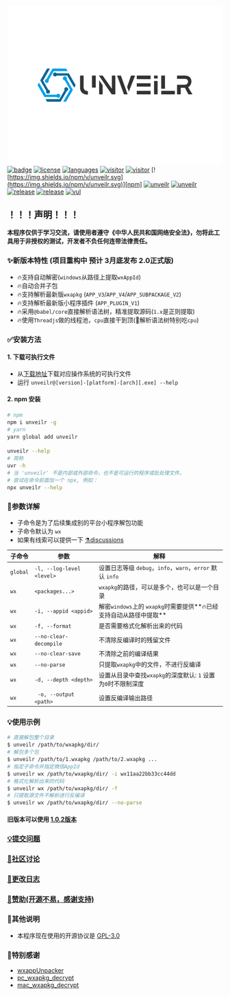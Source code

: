 ![logo](./images/logo.svg)<br>
[![badge](https://img.shields.io/badge/r3x5ur-unveilr-red)][repo]
[![license](https://img.shields.io/github/license/r3x5ur/unveilr?v=2)][repo]
[![languages](https://img.shields.io/github/languages/top/r3x5ur/unveilr)][repo]
[![visitor](https://visitor-badge.glitch.me/badge?page_id=https://github.com/r3x5ur/unveilr)][repo]
[![visitor](https://img.shields.io/github/commit-activity/m/r3x5ur/unveilr)][repo]
[![https://img.shields.io/npm/v/unveilr.svg](https://img.shields.io/npm/v/unveilr.svg)][npm]
[![unveilr](https://img.shields.io/npm/dt/unveilr.svg)][npm]
[![unveilr](https://img.shields.io/node/v/unveilr)][npm]
[![release](https://github.com/r3x5ur/unveilr/actions/workflows/release.yml/badge.svg?event=push)][release]
[![release](https://img.shields.io/github/downloads/r3x5ur/unveilr/total)][release]
[![vul](https://img.shields.io/snyk/vulnerabilities/github/r3x5ur/unveilr)][repo]

## ！！！声明！！！

**本程序仅供于学习交流，请使用者遵守《中华人民共和国网络安全法》，勿将此工具用于非授权的测试，开发者不负任何连带法律责任。**

### ✨新版本特性 (项目重构中 预计 3月底发布 2.0正式版)

- 🔥支持自动解密(`windows`从路径上提取`wxAppId`)
- 🔥自动合并子包
- 🔥支持解析最新版`wxapkg` (`APP_V3`/`APP_V4`/`APP_SUBPACKAGE_V2`)
- 🔥支持解析最新版小程序插件 (`APP_PLUGIN_V1`)
- 🔥采用`@babel/core`直接解析语法树，精准提取源码(`1.x`是正则提取)
- 🔥使用`Threadjs`做的线程池，`cpu`直接干到顶(🤡解析语法树特别吃`cpu`)

### ✅安装方法

#### 1. 下载可执行文件

- 从[下载地址][release]下载对应操作系统的可执行文件
- 运行 `unveilr@[version]-[platform]-[arch][.exe] --help`

#### 2. npm 安装

```bash
# npm
npm i unveilr -g
# yarn
yarn global add unveilr

unveilr --help
# 简称
uvr -h
# 当 'unveilr' 不是内部或外部命令，也不是可运行的程序或批处理文件。
# 尝试在命令前面加一个 npx, 例如：
npx unveilr --help
```

### 📝参数详解

- 子命令是为了后续集成别的平台小程序解包功能
- 子命令默认为 `wx`
- 如果有线索可以提供一下 [⚗️discussions](https://github.com/r3x5ur/unveilr/discussions/24)

| 子命令      | 参数                        | 解释                                             |
|----------|---------------------------|------------------------------------------------|
| `global` | `-l, --log-level <level>` | 设置日志等级 `debug`，`info`，`warn`，`error` 默认 `info` |
| `wx`     | `<packages...>`           | `wxapkg`的路径，可以是多个，也可以是一个目录                     |
| `wx`     | `-i, --appid <appid>`     | 解密`windows`上的 `wxapkg`时需要提供**🔥已经支持自动从路径中提取**  |
| `wx`     | `-f, --format`            | 是否需要格式化解析出来的代码                                 |
| `wx`     | `--no-clear-decompile`    | 不清除反编译时的残留文件                                   |
| `wx`     | `--no-clear-save`         | 不清除之前的编译结果                                     |
| `wx`     | `--no-parse`              | 只提取`wxapkg`中的文件，不进行反编译                         |
| `wx`     | `-d, --depth <depth>`     | 设置从目录中查找`wxapkg`的深度默认: `1` 设置为`0`时不限制深度        |
| `wx`     | ` -o, --output <path>`    | 设置反编译输出路径                                      |

### 💡使用示例

```bash
# 直接解包整个目录
$ unveilr /path/to/wxapkg/dir/
# 解包多个包
$ unveilr /path/to/1.wxapkg /path/to/2.wxapkg ...
# 指定子命令并指定微信AppId
$ unveilr wx /path/to/wxapkg/dir/ -i wx11aa22bb33cc44dd
# 格式化解析出来的代码
$ unveilr wx /path/to/wxapkg/dir/ -f
# 只提取源文件不解析进行反编译
$ unveilr wx /path/to/wxapkg/dir/ --no-parse
```

#### 旧版本可以使用 [1.0.2版本](https://github.com/r3x5ur/unveilr/releases/tag/v1.0.2)

### [:bulb:提交问题](https://github.com/r3x5ur/wxapkg-unpacker/issues)

### [:triangular_flag_on_post:社区讨论](https://github.com/r3x5ur/unveilr/discussions)

### [:memo:更改日志](https://github.com/r3x5ur/wxapkg-unpacker/blob/master/CHANGELOG.md)

### [:money_with_wings:赞助(开源不易，感谢支持)](https://github.com/r3x5ur/wxapkg-unpacker/blob/master/CONTRIBUTING.md)

### 💬其他说明

- 本程序现在使用的开源协议是 [GPL-3.0](https://www.gnu.org/licenses/gpl-3.0.html)

### 🍻特别感谢

- [wxappUnpacker](https://github.com/qwerty472123/wxappUnpacker)
- [pc_wxapkg_decrypt](https://github.com/BlackTrace/pc_wxapkg_decrypt)
- [mac_wxapkg_decrypt](https://github.com/TinyNiko/mac_wxapkg_decrypt)

[repo]:https://github.com/r3x5ur/unveilr

[npm]:https://www.npmjs.com/package/unveilr

[release]:https://github.com/r3x5ur/unveilr/releases
